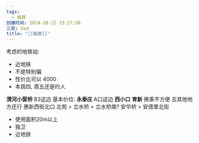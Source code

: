 ```yaml
---
tags:
  - 租房
创建时间: 2024-10-21 13:27:50
三观: Sad
title: "[[租房]]"
---
```


考虑的地铁站: 
* 近地铁
* 不是特别偏
* 性价比可以  4000
* 本周四, 周五还是约人


**清河小营桥**   B3这边
基本价位: 
**永泰庄** A口这边
**西小口**
**育新** 换乘不方便 去其他地方还行
惠新西街北口
北苑 > 立水桥 > 立水桥南?
安华桥 > 安德里北街



* 使用面积20m以上
* 独卫
* 近地铁